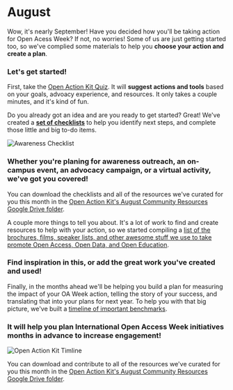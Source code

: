# August
Wow, it's nearly September!  Have you decided how you'll be taking action for Open Acess Week?  If not, no worries!  Some of us are just getting started too, so we've complied some materials to help you **choose your action and create a plan**.
### Let's get started!
First, take the [Open Action Kit Quiz](https://sparcopen.github.io/Open-Action-Kit/quiz).  It will **suggest actions and tools** based on your goals, advoacy experience, and resources.  It only takes a couple minutes, and it's kind of fun.

Do you already got an idea and are you ready to get started?  Great!  We've created a **[set of checklists](https://drive.google.com/drive/folders/0B3LrgRFGBovxeUtSbWtrSkxjeGM)** to help you identify next steps, and complete those little and big to-do items.  

![Awareness Checklist](https://github.com/sparcopen/Open-Action-Kit/blob/master/docs/_images/awarenessthumb.png?raw=true)

### Whether you're planing for awareness outreach, an on-campus event, an advocacy campaign, or a virtual activity, we've got you covered!
You can download the checklists and all of the resources we've curated for you this month in the [Open Action Kit's August Community Resources Google Drive folder](https://drive.google.com/drive/folders/0B3LrgRFGBovxOGhxOE1VZnRrQkE).

A couple more things to tell you about.  It's a lot of work to find and create resources to help with your action, so we started compiling a [list of the brochures, films, speaker lists, and other awesome stuff we use to take promote Open Access, Open Data, and Open Education](https://docs.google.com/spreadsheets/d/10WoBOn1HLqyqw2cj1vI7_xgeU5wMI-7bjdfU62DxHDw/edit#gid=0).  

### Find inspiration in this, or add the great work you've created and used!
Finally, in the months ahead we'll be helping you build a plan for measuring the impact of your OA Week action, telling the story of your success, and translating that into your plans for next year.  To help you with that big picture, we've built a [timeline of important benchmarks](https://drive.google.com/drive/folders/0B3LrgRFGBovxSV95ZEcySHpSOTA).  
### It will help you plan International Open Access Week initiatives months in advance to increase engagement!
![Open Action Kit Timline](https://github.com/sparcopen/Open-Action-Kit/blob/master/docs/_images/timline.png?raw=true)

You can download and contribute to all of the resources we've curated for you this month in the [Open Action Kit's August Community Resources Google Drive folder](https://drive.google.com/drive/folders/0B3LrgRFGBovxOGhxOE1VZnRrQkE).  












